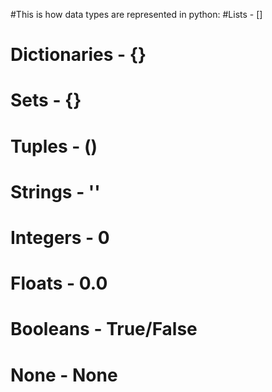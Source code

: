 
#This is how data types are represented in python:
#Lists - []
# Dictionaries - {}
# Sets - {}
# Tuples - ()
# Strings - ''
# Integers - 0
# Floats - 0.0
# Booleans - True/False
# None - None





